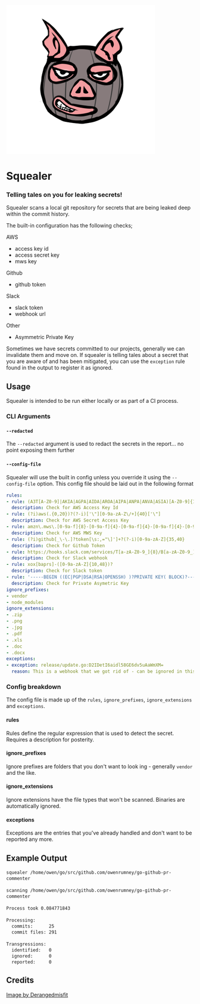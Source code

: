 ![Sqealer](squealer.png)

# Squealer

### Telling tales on you for leaking secrets!

Squealer scans a local git repository for secrets that are being leaked deep within the commit history. 

The built-in configuration has the following checks;

AWS
- access key id
- access secret key
- mws key

Github
- github token

Slack
- slack token
- webhook url

Other
- Asymmetric Private Key

Sometimes we have secrets committed to our projects, generally we can invalidate them and move on. If squealer is telling tales about a secret that you are aware of and has been mitigated, you can use the `exception` rule found in the output to register it as ignored.

## Usage

Squealer is intended to be run either locally or as part of a CI process. 

### CLI Arguments

#### `--redacted`

The `--redacted` argument is used to redact the secrets in the report... no point exposing them further 

#### `--config-file`

Squealer will use the built in config unless you override it using the `--config-file` option. This config file should be laid out in the following format

```yaml
rules:
- rule: (A3T[A-Z0-9]|AKIA|AGPA|AIDA|AROA|AIPA|ANPA|ANVA|ASIA)[A-Z0-9]{16}
  description: Check for AWS Access Key Id
- rule: (?i)aws(.{0,20})?(?-i)['\"][0-9a-zA-Z\/+]{40}['\"]
  description: Check for AWS Secret Access Key
- rule: amzn\.mws\.[0-9a-f]{8}-[0-9a-f]{4}-[0-9a-f]{4}-[0-9a-f]{4}-[0-9a-f]{12}
  description: Check for AWS MWS Key
- rule: (?i)github[_\-\.]?token[\s:,="\]']+?(?-i)[0-9a-zA-Z]{35,40}
  description: Check for Github Token 
- rule: https://hooks.slack.com/services/T[a-zA-Z0-9_]{8}/B[a-zA-Z0-9_]{8}/[a-zA-Z0-9_]{24}
  description: Check for Slack webhook
- rule: xox[baprs]-([0-9a-zA-Z]{10,48})?
  description: Check for Slack token
- rule: '-----BEGIN ((EC|PGP|DSA|RSA|OPENSSH) )?PRIVATE KEY( BLOCK)?-----'
  description: Check for Private Asymetric Key
ignore_prefixes:
- vendor
- node_modules
ignore_extensions:
- .zip
- .png
- .jpg
- .pdf
- .xls
- .doc
- .docx
exceptions:
- exception: release/update.go:D2IDetI6aidl58GE6dv5uAaWmXM=
  reason: This is a webhook that we got rid of - can be ignored in this file
```

### Config breakdown

The config file is made up of the `rules`, `ignore_prefixes`, `ignore_extensions` and `exceptions`. 

#### rules

Rules define the regular expression that is used to detect the secret. Requires a description for posterity.

#### ignore_prefixes

Ignore prefixes are folders that you don't want to look ing - generally `vendor` and the like.

#### ignore_extensions

Ignore extensions have the file types that won't be scanned. Binaries are automatically ignored.

#### exceptions

Exceptions are the entries that you've already handled and don't want to be reported any more.

## Example Output

```shell
squealer /home/owen/go/src/github.com/owenrumney/go-github-pr-commenter     
                            
scanning /home/owen/go/src/github.com/owenrumney/go-github-pr-commenter

Process took 0.084771843

Processing:
  commits:      25
  commit files: 291

Transgressions:
  identified:   0
  ignored:      0
  reported:     0

```

## Credits

[Image by Derangedmisfit](https://derangedmisfit.newgrounds.com/)